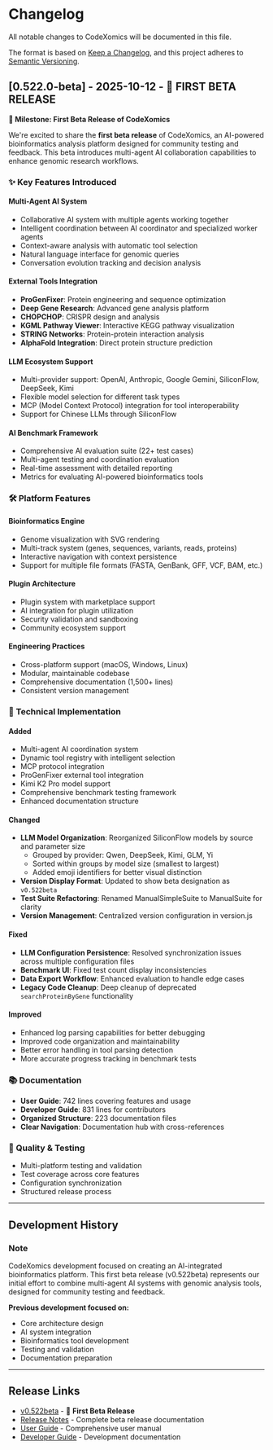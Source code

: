 # Changelog

All notable changes to CodeXomics will be documented in this file.

The format is based on [Keep a Changelog](https://keepachangelog.com/en/1.0.0/),
and this project adheres to [Semantic Versioning](https://semver.org/spec/v2.0.0.html).

## [0.522.0-beta] - 2025-10-12 - 🧪 FIRST BETA RELEASE

**🔬 Milestone: First Beta Release of CodeXomics**

We're excited to share the **first beta release** of CodeXomics, an AI-powered bioinformatics analysis platform designed for community testing and feedback. This beta introduces multi-agent AI collaboration capabilities to enhance genomic research workflows.

### ✨ Key Features Introduced

#### **Multi-Agent AI System**
- Collaborative AI system with multiple agents working together
- Intelligent coordination between AI coordinator and specialized worker agents
- Context-aware analysis with automatic tool selection
- Natural language interface for genomic queries
- Conversation evolution tracking and decision analysis

#### **External Tools Integration**
- **ProGenFixer**: Protein engineering and sequence optimization
- **Deep Gene Research**: Advanced gene analysis platform
- **CHOPCHOP**: CRISPR design and analysis
- **KGML Pathway Viewer**: Interactive KEGG pathway visualization
- **STRING Networks**: Protein-protein interaction analysis
- **AlphaFold Integration**: Direct protein structure prediction

#### **LLM Ecosystem Support**
- Multi-provider support: OpenAI, Anthropic, Google Gemini, SiliconFlow, DeepSeek, Kimi
- Flexible model selection for different task types
- MCP (Model Context Protocol) integration for tool interoperability
- Support for Chinese LLMs through SiliconFlow

#### **AI Benchmark Framework**
- Comprehensive AI evaluation suite (22+ test cases)
- Multi-agent testing and coordination evaluation
- Real-time assessment with detailed reporting
- Metrics for evaluating AI-powered bioinformatics tools

### 🛠️ Platform Features

#### **Bioinformatics Engine**
- Genome visualization with SVG rendering
- Multi-track system (genes, sequences, variants, reads, proteins)
- Interactive navigation with context persistence
- Support for multiple file formats (FASTA, GenBank, GFF, VCF, BAM, etc.)

#### **Plugin Architecture**
- Plugin system with marketplace support
- AI integration for plugin utilization
- Security validation and sandboxing
- Community ecosystem support

#### **Engineering Practices**
- Cross-platform support (macOS, Windows, Linux)
- Modular, maintainable codebase
- Comprehensive documentation (1,500+ lines)
- Consistent version management

### 🔧 Technical Implementation

#### Added
- Multi-agent AI coordination system
- Dynamic tool registry with intelligent selection
- MCP protocol integration
- ProGenFixer external tool integration
- Kimi K2 Pro model support
- Comprehensive benchmark testing framework
- Enhanced documentation structure

#### Changed
- **LLM Model Organization**: Reorganized SiliconFlow models by source and parameter size
  - Grouped by provider: Qwen, DeepSeek, Kimi, GLM, Yi
  - Sorted within groups by model size (smallest to largest)
  - Added emoji identifiers for better visual distinction
- **Version Display Format**: Updated to show beta designation as `v0.522beta`
- **Test Suite Refactoring**: Renamed ManualSimpleSuite to ManualSuite for clarity
- **Version Management**: Centralized version configuration in version.js

#### Fixed
- **LLM Configuration Persistence**: Resolved synchronization issues across multiple configuration files
- **Benchmark UI**: Fixed test count display inconsistencies
- **Data Export Workflow**: Enhanced evaluation to handle edge cases
- **Legacy Code Cleanup**: Deep cleanup of deprecated `searchProteinByGene` functionality

#### Improved
- Enhanced log parsing capabilities for better debugging
- Improved code organization and maintainability
- Better error handling in tool parsing detection
- More accurate progress tracking in benchmark tests

### 📚 Documentation
- **User Guide**: 742 lines covering features and usage
- **Developer Guide**: 831 lines for contributors
- **Organized Structure**: 223 documentation files
- **Clear Navigation**: Documentation hub with cross-references

### 🔧 Quality & Testing
- Multi-platform testing and validation
- Test coverage across core features
- Configuration synchronization
- Structured release process

---

## Development History

### Note
CodeXomics development focused on creating an AI-integrated bioinformatics platform. This first beta release (v0.522beta) represents our initial effort to combine multi-agent AI systems with genomic analysis tools, designed for community testing and feedback.

**Previous development focused on:**
- Core architecture design
- AI system integration
- Bioinformatics tool development
- Testing and validation
- Documentation preparation

---

## Release Links

- [v0.522beta](https://github.com/Scilence2022/CodeXomics/releases/tag/v0.522beta) - 🧪 **First Beta Release**
- [Release Notes](RELEASE_NOTES_v0.522beta.md) - Complete beta release documentation
- [User Guide](../user-guides/USER_GUIDE.md) - Comprehensive user manual
- [Developer Guide](../developer-guides/DEVELOPER_GUIDE.md) - Development documentation

